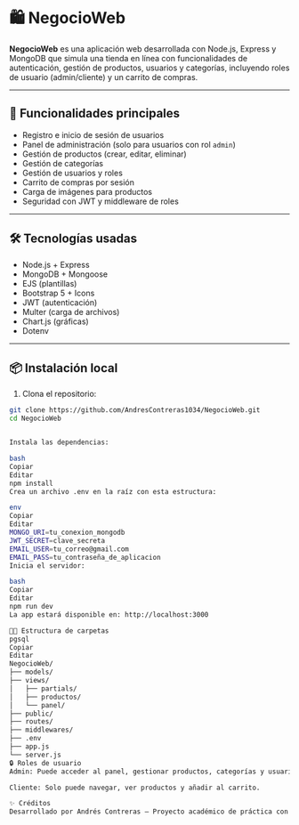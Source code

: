 # 🛍️ NegocioWeb

**NegocioWeb** es una aplicación web desarrollada con Node.js, Express y MongoDB que simula una tienda en línea con funcionalidades de autenticación, gestión de productos, usuarios y categorías, incluyendo roles de usuario (admin/cliente) y un carrito de compras.

---

## 🚀 Funcionalidades principales

- Registro e inicio de sesión de usuarios
- Panel de administración (solo para usuarios con rol `admin`)
- Gestión de productos (crear, editar, eliminar)
- Gestión de categorías
- Gestión de usuarios y roles
- Carrito de compras por sesión
- Carga de imágenes para productos
- Seguridad con JWT y middleware de roles

---

## 🛠️ Tecnologías usadas

- Node.js + Express
- MongoDB + Mongoose
- EJS (plantillas)
- Bootstrap 5 + Icons
- JWT (autenticación)
- Multer (carga de archivos)
- Chart.js (gráficas)
- Dotenv

---

## 📦 Instalación local

1. Clona el repositorio:

```bash
git clone https://github.com/AndresContreras1034/NegocioWeb.git
cd NegocioWeb


Instala las dependencias:

bash
Copiar
Editar
npm install
Crea un archivo .env en la raíz con esta estructura:

env
Copiar
Editar
MONGO_URI=tu_conexion_mongodb
JWT_SECRET=clave_secreta
EMAIL_USER=tu_correo@gmail.com
EMAIL_PASS=tu_contraseña_de_aplicacion
Inicia el servidor:

bash
Copiar
Editar
npm run dev
La app estará disponible en: http://localhost:3000

🧑‍💻 Estructura de carpetas
pgsql
Copiar
Editar
NegocioWeb/
├── models/
├── views/
│   ├── partials/
│   ├── productos/
│   └── panel/
├── public/
├── routes/
├── middlewares/
├── .env
├── app.js
└── server.js
🔒 Roles de usuario
Admin: Puede acceder al panel, gestionar productos, categorías y usuarios.

Cliente: Solo puede navegar, ver productos y añadir al carrito.

✨ Créditos
Desarrollado por Andrés Contreras — Proyecto académico de práctica con enfoque fullstack.

